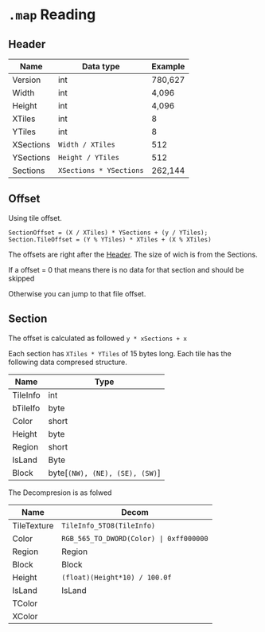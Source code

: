 # `.map` Reading

## Header

|Name|Data type|Example|
|---|---|---|
|Version|int|780,627|
|Width|int|4,096|
|Height|int|4,096|
|XTiles|int|8|
|YTiles|int|8|
|XSections|`Width / XTiles`|512|
|YSections|`Height / YTiles`|512|
|Sections|`XSections * YSections`|262,144|


## Offset

Using tile offset.
```
SectionOffset = (X / XTiles) * YSections + (y / YTiles);
Section.TileOffset = (Y % YTiles) * XTiles + (X % XTiles)
```

The offsets are right after the [Header](#Header).
The size of wich is from the Sections.


If a offset = 0 that means there is no data for that section and should be skipped

Otherwise you can jump to that file offset.

## Section

The offset is calculated as followed `y * xSections + x`

Each section has `XTiles * YTiles` of 15 bytes long.
Each tile has the following data compresed structure.

|Name| Type|
|---|---|
|TileInfo|int|
|bTileIfo|byte|
|Color|short|
|Height|byte|
|Region|short|
|IsLand|Byte|
|Block|byte[`(NW), (NE), (SE), (SW)`]|

The Decompresion is as folwed

|Name|Decom|
|---|---|
|TileTexture|`TileInfo_5TO8(TileInfo)`|
|Color|`RGB_565_TO_DWORD(Color) \| 0xff000000`|
|Region|Region|
|Block|Block|
|Height|`(float)(Height*10) / 100.0f`|
|IsLand|IsLand|
|TColor||
|XColor||

